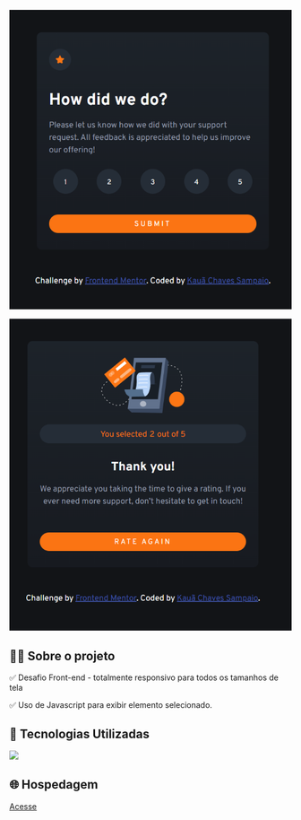 <p align="center">
  <img src="to_readme.png">
</p>

<p align="center">
  <img src="to_readme2.png">
</p>


<h2>👨‍💻 Sobre o projeto</h2>

<p>
  ✅ Desafio Front-end - totalmente responsivo para todos os tamanhos de tela <br> 
  
  ✅ Uso de Javascript para exibir elemento selecionado.
</p>

<h2>🚀 Tecnologias Utilizadas</h2>
<div align="left">
  <img src="https://skillicons.dev/icons?i=html,css,sass,vscode"></img>
</div>


<h2>🌐 Hospedagem</h2>

<a href="https://interacao-js-kc.netlify.app/">Acesse</a>

